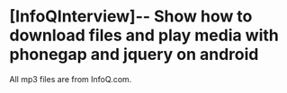 [InfoQInterview]-- Show how to download files and play media with phonegap and jquery on android
==================================================
All mp3 files are from InfoQ.com.